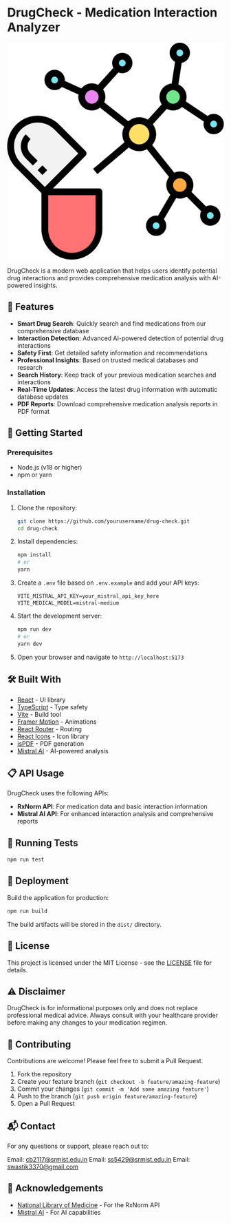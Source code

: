 # DrugCheck - Medication Interaction Analyzer

![DrugCheck Logo](public/favicon.ico)

DrugCheck is a modern web application that helps users identify potential drug interactions and provides comprehensive medication analysis with AI-powered insights.

## 🌟 Features

- **Smart Drug Search**: Quickly search and find medications from our comprehensive database
- **Interaction Detection**: Advanced AI-powered detection of potential drug interactions
- **Safety First**: Get detailed safety information and recommendations
- **Professional Insights**: Based on trusted medical databases and research
- **Search History**: Keep track of your previous medication searches and interactions
- **Real-Time Updates**: Access the latest drug information with automatic database updates
- **PDF Reports**: Download comprehensive medication analysis reports in PDF format

## 🚀 Getting Started

### Prerequisites

- Node.js (v18 or higher)
- npm or yarn

### Installation

1. Clone the repository:
   ```bash
   git clone https://github.com/yourusername/drug-check.git
   cd drug-check
   ```

2. Install dependencies:
   ```bash
   npm install
   # or
   yarn
   ```

3. Create a `.env` file based on `.env.example` and add your API keys:
   ```
   VITE_MISTRAL_API_KEY=your_mistral_api_key_here
   VITE_MEDICAL_MODEL=mistral-medium
   ```

4. Start the development server:
   ```bash
   npm run dev
   # or
   yarn dev
   ```

5. Open your browser and navigate to `http://localhost:5173`

## 🛠️ Built With

- [React](https://reactjs.org/) - UI library
- [TypeScript](https://www.typescriptlang.org/) - Type safety
- [Vite](https://vitejs.dev/) - Build tool
- [Framer Motion](https://www.framer.com/motion/) - Animations
- [React Router](https://reactrouter.com/) - Routing
- [React Icons](https://react-icons.github.io/react-icons/) - Icon library
- [jsPDF](https://github.com/parallax/jsPDF) - PDF generation
- [Mistral AI](https://mistral.ai/) - AI-powered analysis

## 📋 API Usage

DrugCheck uses the following APIs:

- **RxNorm API**: For medication data and basic interaction information
- **Mistral AI API**: For enhanced interaction analysis and comprehensive reports

## 🧪 Running Tests

```bash
npm run test
```


## 🚢 Deployment

Build the application for production:

```bash
npm run build
```


The build artifacts will be stored in the `dist/` directory.

## 📝 License

This project is licensed under the MIT License - see the [LICENSE](LICENSE) file for details.

## ⚠️ Disclaimer

DrugCheck is for informational purposes only and does not replace professional medical advice. Always consult with your healthcare provider before making any changes to your medication regimen.

## 🤝 Contributing

Contributions are welcome! Please feel free to submit a Pull Request.

1. Fork the repository
2. Create your feature branch (`git checkout -b feature/amazing-feature`)
3. Commit your changes (`git commit -m 'Add some amazing feature'`)
4. Push to the branch (`git push origin feature/amazing-feature`)
5. Open a Pull Request

## 📬 Contact

For any questions or support, please reach out to:

Email: cb2117@srmist.edu.in
Email: ss5429@srmist.edu.in
Email: swastik3370@gmail.com


## 🙏 Acknowledgements

- [National Library of Medicine](https://www.nlm.nih.gov/) - For the RxNorm API
- [Mistral AI](https://mistral.ai/) - For AI capabilities




